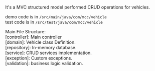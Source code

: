 It's a MVC structured model performed CRUD operations for vehicles.  

demo code is in `/src/main/java/com/mcc/vehicle`  
test code is in `/src/test/java/com/mcc/vehicle`  

Main File Structure:  
[controller]: Main controller  
[domain]: Vehicle class Definition.  
[repository]: In-memory database.  
[service]: CRUD services implementation.  
[exception]: Custom exceptions.  
[validation]: business logic validation.   
